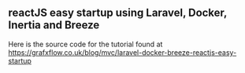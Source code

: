## reactJS easy startup using Laravel, Docker, Inertia and Breeze

Here is the source code for the tutorial found at https://grafxflow.co.uk/blog/mvc/laravel-docker-breeze-reactjs-easy-startup
